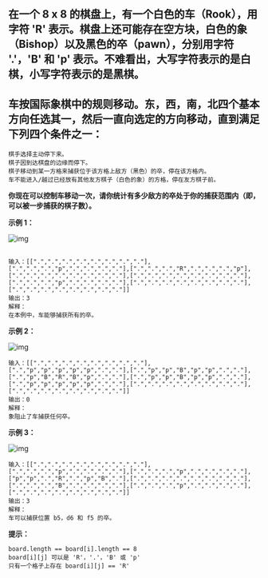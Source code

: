 ## 在一个 8 x 8 的棋盘上，有一个白色的车（Rook），用字符 'R' 表示。棋盘上还可能存在空方块，白色的象（Bishop）以及黑色的卒（pawn），分别用字符 '.'，'B' 和 'p' 表示。不难看出，大写字符表示的是白棋，小写字符表示的是黑棋。

## 车按国际象棋中的规则移动。东，西，南，北四个基本方向任选其一，然后一直向选定的方向移动，直到满足下列四个条件之一：

```
棋手选择主动停下来。
棋子因到达棋盘的边缘而停下。
棋子移动到某一方格来捕获位于该方格上敌方（黑色）的卒，停在该方格内。
车不能进入/越过已经放有其他友方棋子（白色的象）的方格，停在友方棋子前。
```

**你现在可以控制车移动一次，请你统计有多少敌方的卒处于你的捕获范围内（即，可以被一步捕获的棋子数）。**

 **示例 1：**

 ![img](https://assets.leetcode-cn.com/aliyun-lc-upload/uploads/2019/02/23/1253_example_1_improved.PNG) 

```

输入：[[".",".",".",".",".",".",".","."],[".",".",".","p",".",".",".","."],[".",".",".","R",".",".",".","p"],[".",".",".",".",".",".",".","."],[".",".",".",".",".",".",".","."],[".",".",".","p",".",".",".","."],[".",".",".",".",".",".",".","."],[".",".",".",".",".",".",".","."]]
输出：3
解释：
在本例中，车能够捕获所有的卒。
```

 **示例 2：** 

 ![img](https://assets.leetcode-cn.com/aliyun-lc-upload/uploads/2019/02/23/1253_example_2_improved.PNG) 

```
输入：[[".",".",".",".",".",".",".","."],[".","p","p","p","p","p",".","."],[".","p","p","B","p","p",".","."],[".","p","B","R","B","p",".","."],[".","p","p","B","p","p",".","."],[".","p","p","p","p","p",".","."],[".",".",".",".",".",".",".","."],[".",".",".",".",".",".",".","."]]
输出：0
解释：
象阻止了车捕获任何卒。
```

 **示例 3：** 

 ![img](https://assets.leetcode-cn.com/aliyun-lc-upload/uploads/2019/02/23/1253_example_3_improved.PNG) 

```
输入：[[".",".",".",".",".",".",".","."],[".",".",".","p",".",".",".","."],[".",".",".","p",".",".",".","."],["p","p",".","R",".","p","B","."],[".",".",".",".",".",".",".","."],[".",".",".","B",".",".",".","."],[".",".",".","p",".",".",".","."],[".",".",".",".",".",".",".","."]]
输出：3
解释： 
车可以捕获位置 b5，d6 和 f5 的卒。
```

 **提示：** 

```
board.length == board[i].length == 8
board[i][j] 可以是 'R'，'.'，'B' 或 'p'
只有一个格子上存在 board[i][j] == 'R'
```



